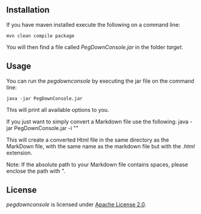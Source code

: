 Installation
------------

If you have maven installed execute the following on a command line:
   
    mvn clean compile package

You will then find a file called _PegDownConsole.jar_ in the folder _target_.

Usage
------------

You can run the _pegdownconsole_ by executing the jar file on the command line:

    java -jar PegDownConsole.jar

This will print all available options to you.

If you just want to simply convert a Markdown file use the following:
    java -jar PegDownConsole.jar -i "<pathToMarkdownFile>"

This will create a converted Html file in the same directory as the MarkDown file, with the same name as the 
markdown file but with the _.html_ extension. 

Note: If the absolute path to your Markdown file contains spaces, please enclose the path with ".

License
-------

_pegdownconsole_ is licensed under [Apache License 2.0](http://www.apache.org/licenses/LICENSE-2.0).
